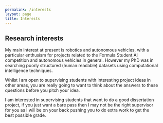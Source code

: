 ```yaml
---
permalink: /interests
layout: page
title: Interests
---
```


## Research interests

My main interest at present is robotics and autonomous vehicles, with a particular enthusism for projects related to the Formula Student AI competition and
autonomous vehicles in general. However my PhD was in searching poorly structured (human readable) datasets using computational intelligence techniques.

Whilst I am open to supervising students with interesting project ideas in other
areas, you are really going to want to think about the answers to these questions
before you pitch your idea.

I am interested in supervising students that want to do a good dissertation
project, if you just want a bare pass then I may not be the right supervisor
for you as I will be on your back pushing you to do extra work to get the best
possible grade.